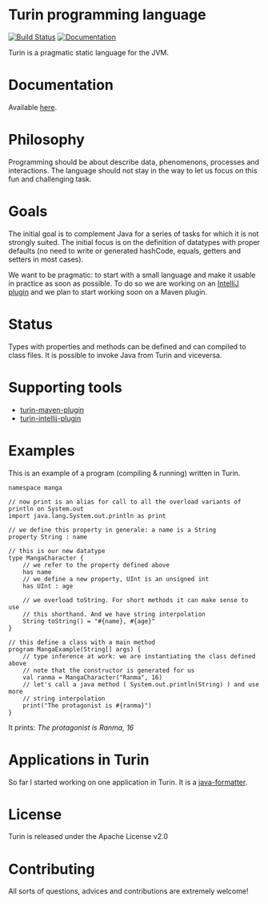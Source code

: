 # Turin programming language

[![Build Status](https://travis-ci.org/ftomassetti/turin-programming-language.svg?branch=master)](https://travis-ci.org/ftomassetti/turin-programming-language)
[![Documentation](https://readthedocs.org/projects/turin-programming-language/badge/?version=latest)](http://turin-programming-language.readthedocs.org/en/latest/?badge=latest)

Turin is a pragmatic static language for the JVM.

# Documentation

Available [here](http://turin-programming-language.readthedocs.org/en/latest/).

# Philosophy

Programming should be about describe data, phenomenons, processes and interactions. The language should not stay in the way to let us focus on this fun and challenging task.

# Goals

The initial goal is to complement Java for a series of tasks for which it is not strongly suited. The initial focus is on the definition of datatypes with proper defaults (no need to write or generated hashCode, equals, getters and setters in most cases).

We want to be pragmatic: to start with a small language and make it usable in practice as soon as possible. To do so we are working on an [IntelliJ plugin](https://github.com/ftomassetti/turin-intellij-plugin) and we plan to start working soon on a Maven plugin.

# Status

Types with properties and methods can be defined and can compiled to class files. It is possible to invoke Java from Turin and viceversa.

# Supporting tools

* [turin-maven-plugin](https://github.com/ftomassetti/turin-maven-plugin)
* [turin-intellij-plugin](https://github.com/ftomassetti/turin-intellij-plugin)

# Examples

This is an example of a program (compiling & running) written in Turin.

```
namespace manga

// now print is an alias for call to all the overload variants of println on System.out
import java.lang.System.out.println as print

// we define this property in generale: a name is a String
property String : name

// this is our new datatype
type MangaCharacter {
    // we refer to the property defined above
    has name
    // we define a new property, UInt is an unsigned int
    has UInt : age
    
    // we overload toString. For short methods it can make sense to use 
    // this shorthand. And we have string interpolation
    String toString() = "#{name}, #{age}"
}

// this define a class with a main method
program MangaExample(String[] args) {
    // type inference at work: we are instantiating the class defined above
    // note that the constructor is generated for us
    val ranma = MangaCharacter("Ranma", 16)
    // let's call a java method ( System.out.println(String) ) and use more
    // string interpolation
    print("The protagonist is #{ranma}")
}
```

It prints: _The protagonist is Ranma, 16_

# Applications in Turin

So far I started working on one application in Turin. It is a [java-formatter](https://github.com/ftomassetti/java-formatter).

# License

Turin is released under the Apache License v2.0

# Contributing

All sorts of questions, advices and contributions are extremely welcome!
